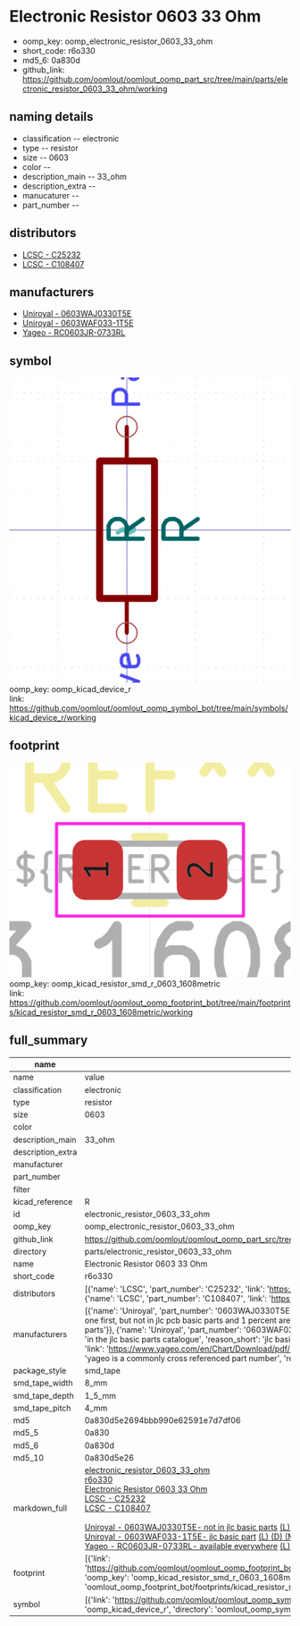 # Electronic Resistor 0603 33 Ohm

  
* oomp_key: oomp_electronic_resistor_0603_33_ohm 
* short_code: r6o330
* md5_6: 0a830d  
* github_link: https://github.com/oomlout/oomlout_oomp_part_src/tree/main/parts/electronic_resistor_0603_33_ohm/working  
## naming details
* classification -- electronic
* type -- resistor
* size -- 0603
* color -- 
* description_main -- 33_ohm
* description_extra -- 
* manucaturer -- 
* part_number -- 

## distributors
* [LCSC - C25232](https://lcsc.com/product-detail/C25232.html)  
* [LCSC - C108407](https://lcsc.com/product-detail/C108407.html)  

## manufacturers
* [Uniroyal - 0603WAJ0330T5E]()  
* [Uniroyal - 0603WAF033-1T5E]()  
* [Yageo - RC0603JR-0733RL](https://www.yageo.com/en/Chart/Download/pdf/RC0603JR-0733RL)  

## symbol

![](symbol/0/working/working_600.png)  
oomp_key: oomp_kicad_device_r  
link: https://github.com/oomlout/oomlout_oomp_symbol_bot/tree/main/symbols/kicad_device_r/working  

## footprint

![](footprint/0/working/working_600.png)  
oomp_key: oomp_kicad_resistor_smd_r_0603_1608metric  
link: https://github.com/oomlout/oomlout_oomp_footprint_bot/tree/main/footprints/kicad_resistor_smd_r_0603_1608metric/working  

## full_summary
| name | value | 
| --- | --- | 
| name | value | 
| classification | electronic | 
| type | resistor | 
| size | 0603 | 
| color |  | 
| description_main | 33_ohm | 
| description_extra |  | 
| manufacturer |  | 
| part_number |  | 
| filter |  | 
| kicad_reference | R | 
| id | electronic_resistor_0603_33_ohm | 
| oomp_key | oomp_electronic_resistor_0603_33_ohm | 
| github_link | https://github.com/oomlout/oomlout_oomp_part_src/tree/main/parts/electronic_resistor_0603_33_ohm/working | 
| directory | parts/electronic_resistor_0603_33_ohm | 
| name | Electronic Resistor 0603 33 Ohm | 
| short_code | r6o330 | 
| distributors | [{'name': 'LCSC', 'part_number': 'C25232', 'link': 'https://lcsc.com/product-detail/C25232.html', 'id': 'distributor_lcsc'}, {'name': 'LCSC', 'part_number': 'C108407', 'link': 'https://lcsc.com/product-detail/C108407.html', 'id': 'distributor_lcsc'}] | 
| manufacturers | [{'name': 'Uniroyal', 'part_number': '0603WAJ0330T5E', 'link': '', 'id': 'manufacturer_uniroyal', 'note': {'reason': 'did this one first, but not in jlc pcb basic parts and 1 percent are and they are the same price', 'reason_short': 'not in jlc basic parts'}}, {'name': 'Uniroyal', 'part_number': '0603WAF033-1T5E', 'link': '', 'id': 'manufacturer_uniroyal', 'note': {'reason': 'in the jlc basic parts catalogue', 'reason_short': 'jlc basic part'}}, {'name': 'Yageo', 'part_number': 'RC0603JR-0733RL', 'link': 'https://www.yageo.com/en/Chart/Download/pdf/RC0603JR-0733RL', 'id': 'manufacturer_yageo', 'note': {'reason': 'yageo is a commonly cross referenced part number', 'reason_short': 'available everywhere'}}] | 
| package_style | smd_tape | 
| smd_tape_width | 8_mm | 
| smd_tape_depth | 1_5_mm | 
| smd_tape_pitch | 4_mm | 
| md5 | 0a830d5e2694bbb990e62591e7d7df06 | 
| md5_5 | 0a830 | 
| md5_6 | 0a830d | 
| md5_10 | 0a830d5e26 | 
| markdown_full | [electronic_resistor_0603_33_ohm](https://github.com/oomlout/oomlout_oomp_part_src/tree/main/parts/electronic_resistor_0603_33_ohm/working)<br>[r6o330](https://github.com/oomlout/oomlout_oomp_part_src/tree/main/parts/electronic_resistor_0603_33_ohm/working)<br>[Electronic Resistor 0603 33 Ohm](https://github.com/oomlout/oomlout_oomp_part_src/tree/main/parts/electronic_resistor_0603_33_ohm/working)<br>[LCSC - C25232<br>](https://lcsc.com/product-detail/C25232.html)[LCSC - C108407<br>](https://lcsc.com/product-detail/C108407.html)<br>[Uniroyal - 0603WAJ0330T5E- not in jlc basic parts]() [(L)  ](https://www.lcsc.com/search?q=0603WAJ0330T5E)[(D)  ](https://www.digikey.com/en/products?keywords=0603WAJ0330T5E)[(M)  ](https://www.mouser.com/Search/Refine?Keyword=0603WAJ0330T5E)[(N)  ](https://www.newark.com/search?st=0603WAJ0330T5E)[(SZ)  ](https://so.szlcsc.com/global.html?k=0603WAJ0330T5E)<br>[Uniroyal - 0603WAF033-1T5E- jlc basic part]() [(L)  ](https://www.lcsc.com/search?q=0603WAF033-1T5E)[(D)  ](https://www.digikey.com/en/products?keywords=0603WAF033-1T5E)[(M)  ](https://www.mouser.com/Search/Refine?Keyword=0603WAF033-1T5E)[(N)  ](https://www.newark.com/search?st=0603WAF033-1T5E)[(SZ)  ](https://so.szlcsc.com/global.html?k=0603WAF033-1T5E)<br>[Yageo - RC0603JR-0733RL- available everywhere](https://www.yageo.com/en/Chart/Download/pdf/RC0603JR-0733RL) [(L)  ](https://www.lcsc.com/search?q=RC0603JR-0733RL)[(D)  ](https://www.digikey.com/en/products?keywords=RC0603JR-0733RL)[(M)  ](https://www.mouser.com/Search/Refine?Keyword=RC0603JR-0733RL)[(N)  ](https://www.newark.com/search?st=RC0603JR-0733RL)[(SZ)  ](https://so.szlcsc.com/global.html?k=RC0603JR-0733RL)<br> | 
| footprint | [{'link': 'https://github.com/oomlout/oomlout_oomp_footprint_bot/tree/main/foootprntss/kicad_resistor_smd_r_0603_1608metric', 'oomp_key': 'oomp_kicad_resistor_smd_r_0603_1608metric', 'directory': 'oomlout_oomp_footprint_bot/footprints/kicad_resistor_smd_r_0603_1608metric//working/working.kicad_mod'}] | 
| symbol | [{'link': 'https://github.com/oomlout/oomlout_oomp_symbol_bot/tree/main/symbols/kicad_device_r', 'oomp_key': 'oomp_kicad_device_r', 'directory': 'oomlout_oomp_symbol_bot/symbols/kicad_device_r//working/working.kicad_sym'}] | 
